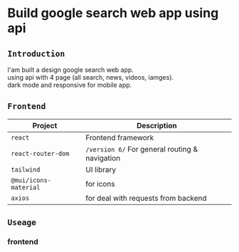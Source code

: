 # Build google search  web app using api  

## `Introduction`

 I'am built a design google search web app.\
 using api with 4 page (all search, news, videos, iamges).\
 dark mode and responsive for mobile app.

## `Frontend`

| Project                 |  Description                                             |
| ----------------------- |  ------------------------------------------------------- |
| `react`                 |  Frontend framework                                      |
| `react-router-dom`      |  `/version 6/` For general routing & navigation          |
| `tailwind`              |  UI library                                              |
| `@mui/icons-material`   |  for icons                                               |
| `axios`                 |  for deal with requests from backend                     |

## `Useage`

### frontend
